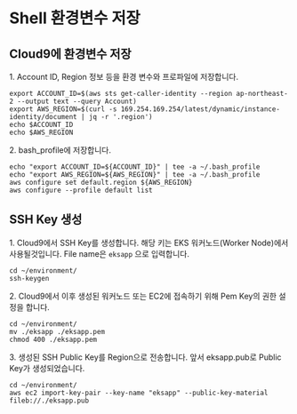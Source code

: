 # Shell 환경변수 저장

## Cloud9에 환경변수 저장&#x20;

1\. Account ID, Region 정보 등을 환경 변수와 프로파일에 저장합니다.

```
export ACCOUNT_ID=$(aws sts get-caller-identity --region ap-northeast-2 --output text --query Account)
export AWS_REGION=$(curl -s 169.254.169.254/latest/dynamic/instance-identity/document | jq -r '.region')
echo $ACCOUNT_ID
echo $AWS_REGION

```

2\. bash\_profile에 저장합니다.

```
echo "export ACCOUNT_ID=${ACCOUNT_ID}" | tee -a ~/.bash_profile
echo "export AWS_REGION=${AWS_REGION}" | tee -a ~/.bash_profile
aws configure set default.region ${AWS_REGION}
aws configure --profile default list

```

## SSH Key 생성

1\. Cloud9에서 SSH Key를 생성합니다. 해당 키는 EKS 워커노드(Worker Node)에서 사용될것입니다. File name은 `eksapp` 으로 입력합니다.

```
cd ~/environment/
ssh-keygen

```

2\. Cloud9에서 이후 생성된 워커노드 또는 EC2에 접속하기 위해 Pem Key의 권한 설정을 합니다.

```
cd ~/environment/
mv ./eksapp ./eksapp.pem
chmod 400 ./eksapp.pem

```

3\. 생성된 SSH Public Key를 Region으로  전송합니다. 앞서 eksapp.pub로 Public Key가 생성되었습니다.

```
cd ~/environment/
aws ec2 import-key-pair --key-name "eksapp" --public-key-material fileb://./eksapp.pub

```
